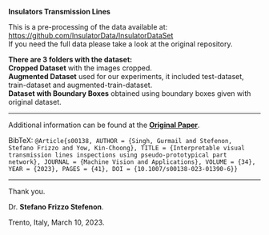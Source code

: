 **Insulators Transmission Lines**

This is a pre-processing of the data available at:   
https://github.com/InsulatorData/InsulatorDataSet   
If you need the full data please take a look at the original repository.

**There are 3 folders with the dataset:**   
**Cropped Dataset** with the images cropped.   
**Augmented Dataset** used for our experiments, it included test-dataset, train-dataset and augmented-train-dataset.   
**Dataset with Boundary Boxes** obtained using boundary boxes given with original dataset. 

---

Additional information can be found at the **[Original Paper](https://doi.org/10.1007/s00138-023-01390-6)**.

BibTeX:
`@Article{s00138, AUTHOR = {Singh, Gurmail and Stefenon, Stefano Frizzo and Yow, Kin-Choong}, TITLE = {Interpretable visual transmission lines inspections using pseudo-prototypical part network}, JOURNAL = {Machine Vision and Applications}, VOLUME = {34}, YEAR = {2023}, PAGES = {41}, DOI = {10.1007/s00138-023-01390-6}}`

---

Thank you.

Dr. **Stefano Frizzo Stefenon**.

Trento, Italy, March 10, 2023.
